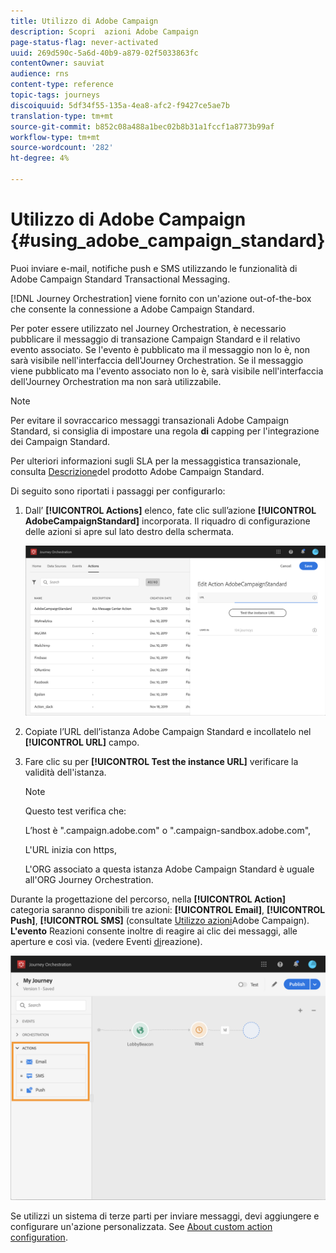 ```yaml
---
title: Utilizzo di Adobe Campaign
description: Scopri  azioni Adobe Campaign
page-status-flag: never-activated
uuid: 269d590c-5a6d-40b9-a879-02f5033863fc
contentOwner: sauviat
audience: rns
content-type: reference
topic-tags: journeys
discoiquuid: 5df34f55-135a-4ea8-afc2-f9427ce5ae7b
translation-type: tm+mt
source-git-commit: b852c08a488a1bec02b8b31a1fccf1a8773b99af
workflow-type: tm+mt
source-wordcount: '282'
ht-degree: 4%

---
```



# Utilizzo di Adobe Campaign {#using_adobe_campaign_standard}

Puoi inviare e-mail, notifiche push e SMS utilizzando le  funzionalità di Adobe Campaign Standard Transactional Messaging.

[!DNL Journey Orchestration] viene fornito con un&#39;azione out-of-the-box che consente la connessione a  Adobe Campaign Standard.

Per poter essere utilizzato nel Journey Orchestration, è necessario pubblicare il messaggio di transazione Campaign Standard e il relativo evento associato. Se l&#39;evento è pubblicato ma il messaggio non lo è, non sarà visibile nell&#39;interfaccia dell&#39;Journey Orchestration. Se il messaggio viene pubblicato ma l&#39;evento associato non lo è, sarà visibile nell&#39;interfaccia dell&#39;Journey Orchestration ma non sarà utilizzabile.

>[!NOTE]
>
>Per evitare il sovraccarico  messaggi transazionali Adobe Campaign Standard, si consiglia di impostare una regola **di** capping per l&#39;integrazione dei Campaign Standard.
>
>Per ulteriori informazioni sugli SLA per la messaggistica transazionale, consulta [Descrizione](https://helpx.adobe.com/it/legal/product-descriptions/campaign-standard.html)del prodotto Adobe Campaign Standard.

Di seguito sono riportati i passaggi per configurarlo:

1. Dall’ **[!UICONTROL Actions]** elenco, fate clic sull’azione **[!UICONTROL AdobeCampaignStandard]** incorporata. Il riquadro di configurazione delle azioni si apre sul lato destro della schermata.

   ![](../assets/actioncampaign.png)

1. Copiate l’URL dell’istanza  Adobe Campaign Standard e incollatelo nel **[!UICONTROL URL]** campo.

1. Fare clic su per **[!UICONTROL Test the instance URL]** verificare la validità dell&#39;istanza.

   >[!NOTE]
   >
   >Questo test verifica che:
   >
   >L’host è &quot;.campaign.adobe.com&quot; o &quot;.campaign-sandbox.adobe.com&quot;,
   >
   >L&#39;URL inizia con https,
   >
   >L&#39;ORG associato a questa istanza  Adobe Campaign Standard è uguale all&#39;ORG  Journey Orchestration.

Durante la progettazione del percorso, nella **[!UICONTROL Action]** categoria saranno disponibili tre azioni: **[!UICONTROL Email]**, **[!UICONTROL Push]**, **[!UICONTROL SMS]** (consultate [Utilizzo  azioni](../building-journeys/using-adobe-campaign-actions.md)Adobe Campaign). **L&#39;evento** Reazioni consente inoltre di reagire ai clic dei messaggi, alle aperture e così via. (vedere Eventi [di](../building-journeys/reaction-events.md)reazione).

![](../assets/journey58.png)

Se utilizzi un sistema di terze parti per inviare messaggi, devi aggiungere e configurare un&#39;azione personalizzata. See [About custom action configuration](../action/about-custom-action-configuration.md).
